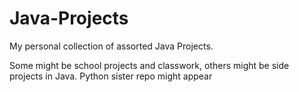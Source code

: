 # Java-Projects
My personal collection of assorted Java Projects.

Some might be school projects and classwork, others might be side projects in Java.
Python sister repo might appear
